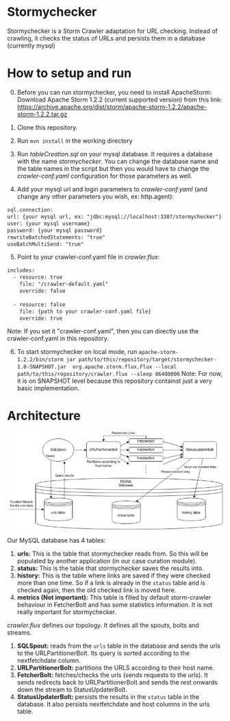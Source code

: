 # Stormychecker
Stormychecker is a Storm Crawler adaptation for URL checking. Instead of crawling, it checks the status of URLs and persists them in a database (currently mysql)

# How to setup and run

0. Before you can run stormychecker, you need to install ApacheStorm: Download Apache Storm 1.2.2 (current supported version) from this link: https://archive.apache.org/dist/storm/apache-storm-1.2.2/apache-storm-1.2.2.tar.gz

1. Clone this repository.

2. Run `mvn install` in the working directory

3. Run *tableCreation.sql* on your mysql database. It requires a database with the name *stormychecker*. You can change the database name and the table names in the script but then you would have to change the *crawler-conf.yaml* configuration for those parameters as well.

4. Add your mysql url and login parameters to *crawler-conf.yaml* (and change any other parameters you wish, ex: http.agent):
  ```
  sql.connection:
  url: {your mysql url, ex: "jdbc:mysql://localhost:3307/stormychecker"}
  user: {your mysql username}
  password: {your mysql password}
  rewriteBatchedStatements: "true"
  useBatchMultiSend: "true"
  ```
5. Point to your crawler-conf.yaml file in *crawler.flux*:
  ```
  includes:
    - resource: true
      file: "/crawler-default.yaml"
      override: false

    - resource: false
      file: {path to your crawler-conf.yaml file}
      override: true
  ```
  Note: If you set it "crawler-conf.yaml", then you can directly use the crawler-conf.yaml in this repository.

6. To start stormychecker on local mode, run `apache-storm-1.2.2/bin/storm jar path/to/this/repository/target/stormychecker-1.0-SNAPSHOT.jar  org.apache.storm.flux.Flux --local path/to/this/repository/crawler.flux --sleep 86400000`
  Note: For now, it is on SNAPSHOT level because this repository containst just a very basic implementation.
  
  
# Architecture

![Stormychecker architecture diagram](Stormychecker-architecture-diagram.png)

Our MySQL database has 4 tables:
1. **urls:** This is the table that stormychecker reads from. So this will be populated by 
another application (in our case curation module).
2. **status:** This is the table that stormychecker saves the results into.
3. **history:** This is the table where links are saved if they were checked more than one time. 
So if a link is already in the `status` table and is checked again, then the old checked link is moved here.
4. **metrics (Not important):** This table is filled by default storm-crawler behaviour in FetcherBolt and has some statistics information. It is not really important for stormychecker.

*crawler.flux* defines our topology. It defines all the spouts, bolts and streams.
1. **SQLSpout:** reads from the `urls` table in the database and sends the urls to the URLPartitionerBolt. Its query is sorted according to the nextfetchdate column.
2. **URLPartitionerBolt:** partitions the URLS according to their host name.
3. **FetcherBolt:** fetches/checks the urls (sends requests to the urls). It sends redirects back to URLPartitionerBolt and sends the rest onwards down the stream to StatusUpdaterBolt.
4. **StatusUpdaterBolt:** persists the results in the `status` table in the database. It also persists nextfetchdate and host columns in the urls table.


